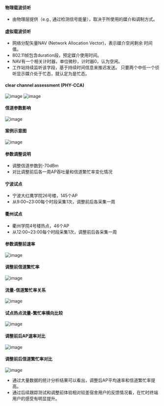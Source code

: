 
#### 物理载波侦听
- 由物理层提供（e.g., 通过检测信号能量），取决于所使用的媒介和调制方式。

#### 虚拟载波侦听
-  网络分配矢量NAV (Network Allocation Vector)，表示媒介空闲剩余
时间值。
-  802.11帧包含duration段，预定媒介使用时间。
-  NAV有一个相关计时器，单位微秒，计时器0，认为空闲。
-  工作站持续监听该字段，基于持续时间信息来推迟发送。
只要两个中任一个侦听显示媒介处于忙态，就认定为是忙态。

#### clear channel assessment (PHY-CCA)
![image](https://github.com/douboer/netoptimize/blob/master/docs/imgs/image009.jpg)
![image](https://github.com/douboer/netoptimize/blob/master/docs/imgs/image012.jpg)
 

#### 信道参数影响
![image](https://github.com/douboer/netoptimize/blob/master/docs/imgs/image013.jpg)
 
 
#### 案例示意图
![image](https://github.com/douboer/netoptimize/blob/master/docs/imgs/image015.jpg)
 
 
#### 参数调整说明
-	调整信道参数到-70dBm
-	对比调整前后各一周AP吞吐量和信道繁忙率变化情况

#### 宁波试点
- 宁波大红鹰学院26号楼，145个AP
- 从9:00~23:00每个时段采集1次，调整前后各采集一周
#### 衢州试点
- 衢州学院4号楼热点，46个AP
- 从12:00~23:00每个时段采集1次，调整前后各采集一周
 
#### 参数调整前速率
![image](https://github.com/douboer/netoptimize/blob/master/docs/imgs/image019.jpg)
 
 
#### 调整前信道繁忙率
![image](https://github.com/douboer/netoptimize/blob/master/docs/imgs/image021.jpg)
 
 
#### 流量-信道繁忙率关系
![image](https://github.com/douboer/netoptimize/blob/master/docs/imgs/image023.jpg)
 
 
#### 试点热点流量-繁忙率横向比较
![image](https://github.com/douboer/netoptimize/blob/master/docs/imgs/image025.jpg)
 
 
#### 调整前后AP速率对比
![image](https://github.com/douboer/netoptimize/blob/master/docs/imgs/image027.jpg)
 
 
#### 调整前后信道繁忙率对比
![image](https://github.com/douboer/netoptimize/blob/master/docs/imgs/image029.jpg)
 
-	通过大量数据的统计分析结果可以看出，调整后AP平均速率和信道繁忙率提高。
-	通过后续跟踪测试和调整前体验相对较差宿舍用户的反馈情况看，在忙时终端用户的感受有明显提升。

